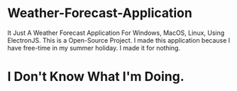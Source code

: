 # Weather-Forecast-Application
It Just A Weather Forecast Application For Windows, MacOS, Linux, Using ElectronJS. This is a Open-Source Project. 
I made this application because I have free-time in my summer holiday. I made it for nothing.

# I Don't Know What I'm Doing.
